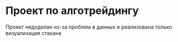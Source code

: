 # Проект по алготрейдингу
Проект недоделан из-за проблем в данных и реализована только визуализация стакана
